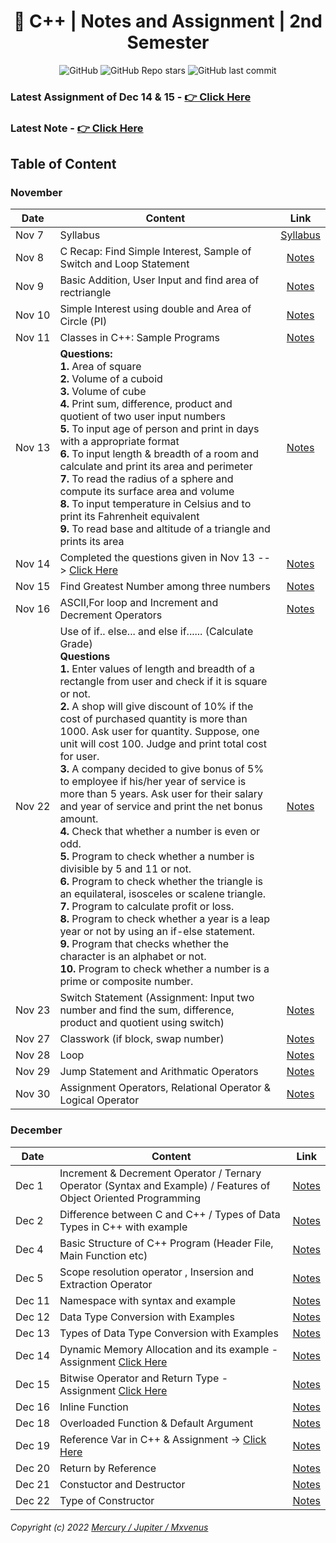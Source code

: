 <div align="center">

# 📜 C++ | Notes and Assignment | 2nd Semester

![GitHub](https://img.shields.io/github/license/zmercury/cpp?style=for-the-badge)
![GitHub Repo stars](https://img.shields.io/github/stars/zmercury/cpp?style=for-the-badge)
![GitHub last commit](https://img.shields.io/github/last-commit/zmercury/cpp?style=for-the-badge)


</div>

### Latest Assignment of Dec 14 & 15 - [👉 Click Here](/Assignment/)
### Latest Note - [👉 Click Here](#december)
## Table of Content

### November 

|Date|Content|Link|
|--------|---------|:---------:|
|Nov&nbsp;7|Syllabus|[Syllabus](/Notes/November/000_Nov7/)|
|Nov&nbsp;8|C Recap: Find Simple Interest, Sample of Switch and Loop Statement|[Notes](/Notes/November/001_Nov8/)|
|Nov&nbsp;9|Basic Addition, User Input and find area of rectriangle|[Notes](/Notes/November/002_Nov9/)|
|Nov&nbsp;10|Simple Interest using double and Area of Circle (PI)|[Notes](/Notes/November/003_Nov10/)|
|Nov 11|Classes in C++: Sample Programs|[Notes](/Notes/November/004_Nov11/)|
|Nov 13|**Questions:**<br/>**1.** Area of square <br/> **2.** Volume of a cuboid <br/> **3.** Volume of cube <br/> **4.** Print sum, difference, product and quotient of two user input numbers <br/> **5.** To input age of person and print in days with a appropriate format <br/> **6.** To input length & breadth of a room and calculate and print its area and perimeter <br/> **7.** To read the radius of a sphere and compute its surface area and volume <br/> **8.** To input temperature in Celsius and to print its Fahrenheit equivalent <br/> **9.** To read base and altitude of a triangle and prints its area|[Notes](/Notes/November/005_Nov13/)|
|Nov&nbsp;14|Completed the questions given in Nov 13 --> [Click Here](/Notes/November/005_Nov13/)|[Notes](/Notes/November/006_Nov14/)|
|Nov&nbsp;15|Find Greatest Number among three numbers |[Notes](/Notes/November/007_Nov15)|
|Nov&nbsp;16|ASCII,For loop and Increment and Decrement Operators |[Notes](/Notes/November/008_Nov16/)|
|Nov&nbsp;22|Use of if.. else... and else if...... (Calculate Grade) <br/> **Questions** <br/> **1.** Enter values of length and breadth of a rectangle from user and check if it is square or not. <br/> **2.** A shop will give discount of 10% if the cost of purchased quantity is more than 1000. Ask user for quantity. Suppose, one unit will cost 100. Judge and print total cost for user. <br/> **3.** A company decided to give bonus of 5% to employee if his/her year of service is more than 5 years. Ask user for their salary and year of service and print the net bonus amount. <br/> **4.** Check that whether a number is even or odd. <br/> **5.** Program to check whether a number is divisible by 5 and 11 or not. <br/> **6.** Program to check whether the triangle is an equilateral, isosceles or scalene triangle. <br/> **7.** Program to calculate profit or loss. <br/> **8.** Program to check whether a year is a leap year or not by using an if-else statement. <br/> **9.** Program that checks whether the character is an alphabet or not. <br/> **10.** Program to check whether a number is a prime or composite number.|[Notes](/Notes/November/009_Nov22/) |
|Nov&nbsp;23|Switch Statement (Assignment: Input two number and find the sum, difference, product and quotient using switch)| [Notes](/Notes/November/010_Nov23/)|
|Nov&nbsp;27| Classwork (if block, swap number)| [Notes](/Notes/November/011_Nov27/)|
|Nov&nbsp;28| Loop | [Notes](/Notes/November/012_Nov28/)|
|Nov&nbsp;29| Jump Statement and Arithmatic Operators| [Notes](/Notes/November/013_Nov29/)|
|Nov&nbsp;30| Assignment Operators, Relational Operator & Logical Operator | [Notes](/Notes/November/014_Nov30/)|


### December

|Date|Content|Link|
|---|---|---|
|Dec&nbsp;1| Increment & Decrement Operator / Ternary Operator (Syntax and Example) / Features of Object Oriented Programming |[Notes](/Notes/December/001_Dec1/)|
|Dec&nbsp;2| Difference between C and C++ / Types of Data Types in C++ with example |[Notes](/Notes/December/002_Dec2/)|
|Dec&nbsp;4| Basic Structure of C++ Program (Header File, Main Function etc) |[Notes](/Notes/December/003_Dec4/)|
|Dec&nbsp;5| Scope resolution operator , Insersion and Extraction Operator |[Notes](/Notes/December/004_Dec5/)|
|Dec&nbsp;11| Namespace with syntax and example |[Notes](/Notes/December/005_Dec11/)|
|Dec&nbsp;12| Data Type Conversion with Examples  |[Notes](/Notes/December/006_Dec12/)|
|Dec&nbsp;13| Types of Data Type Conversion with Examples  |[Notes](/Notes/December/007_Dec13/)|
|Dec&nbsp;14| Dynamic Memory Allocation and its example - Assignment [Click Here](/Notes/December/008_Dec14#homework)  |[Notes](/Notes/December/008_Dec14/)|
|Dec&nbsp;15| Bitwise Operator and Return Type - Assignment [Click Here](/Notes/December/009_Dec15#homework) |[Notes](/Notes/December/009_Dec15/)|
|Dec&nbsp;16| Inline Function |[Notes](/Notes/December/010_Dec16/)|
|Dec&nbsp;18| Overloaded Function & Default Argument |[Notes](/Notes/December/011_Dec18/)|
|Dec&nbsp;19| Reference Var in C++ & Assignment -> [Click Here](/Notes/December/012_Dec19/) |[Notes](/Notes/December/012_Dec19/#homework)|
|Dec&nbsp;20| Return by Reference |[Notes](/Notes/December/013_Dec20/)|
|Dec&nbsp;21| Constuctor and Destructor |[Notes](/Notes/December/014_Dec21/)|
|Dec&nbsp;22| Type of Constructor |[Notes](/Notes/December/015_Dec22/)|



###### Copyright (c) 2022 [Mercury / Jupiter / Mxvenus](https://nikhilbastola.com.np) 
